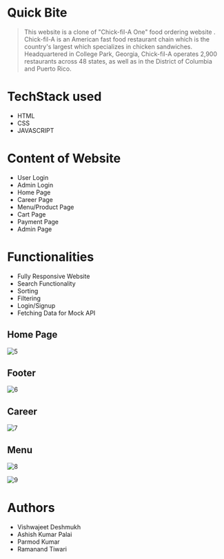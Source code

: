 # Quick Bite

> This website is a clone of "Chick-fil-A One" food ordering website . Chick-fil-A is an American fast food restaurant chain which is the country's largest which specializes in chicken sandwiches. Headquartered in College Park, Georgia, Chick-fil-A operates 2,900 restaurants across 48 states, as well as in the District of Columbia and Puerto Rico.

# TechStack used
+ HTML
+ CSS
+ JAVASCRIPT

# Content of Website
+ User Login
+ Admin Login 
+ Home Page
+ Career Page
+ Menu/Product Page
+ Cart Page
+ Payment Page
+ Admin Page

# Functionalities
+ Fully Responsive Website
+ Search Functionality
+ Sorting
+ Filtering
+ Login/Signup
+ Fetching Data for Mock API

## Home Page

![5](https://github.com/ashishkumarpalai/ordinary-finger-7814/blob/main/ReadMe%20SS/5.png)

## Footer 
![6](https://github.com/nikkikharkwal/ordinary-finger-7814/blob/main/ReadMe%20SS/6.png)

## Career
![7](https://github.com/nikkikharkwal/ordinary-finger-7814/blob/main/ReadMe%20SS/7.png)

## Menu
![8](https://github.com/nikkikharkwal/ordinary-finger-7814/blob/main/ReadMe%20SS/8.png)

![9](https://github.com/nikkikharkwal/ordinary-finger-7814/blob/main/ReadMe%20SS/9.png)


# Authors
+ Vishwajeet Deshmukh
+ Ashish Kumar Palai
+ Parmod Kumar
+ Ramanand Tiwari
